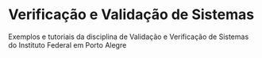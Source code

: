 # Verificação e Validação de Sistemas

Exemplos e tutoriais da disciplina de Validação e Verificação de Sistemas do Instituto Federal em Porto Alegre
